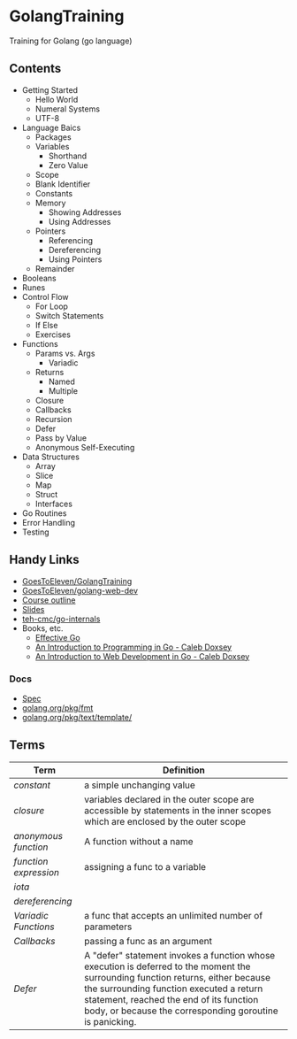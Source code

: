 # GolangTraining
Training for Golang (go language)


## Contents

- Getting Started
  - Hello World
  - Numeral Systems
  - UTF-8
- Language Baics
  - Packages
  - Variables
    - Shorthand
    - Zero Value
  - Scope
  - Blank Identifier
  - Constants
  - Memory 
    - Showing Addresses
    - Using Addresses
  - Pointers
    - Referencing
    - Dereferencing
    - Using Pointers
  - Remainder
- Booleans
- Runes
- Control Flow
  - For Loop
  - Switch Statements
  - If Else 
  - Exercises
- Functions
  - Params vs. Args
    - Variadic
  - Returns
    - Named
    - Multiple
  - Closure
  - Callbacks
  - Recursion
  - Defer
  - Pass by Value
  - Anonymous Self-Executing
- Data Structures
  - Array
  - Slice
  - Map
  - Struct
  - Interfaces
- Go Routines
- Error Handling
- Testing

## Handy Links
- [GoesToEleven/GolangTraining](https://github.com/GoesToEleven/GolangTraining)
- [GoesToEleven/golang-web-dev](https://github.com/GoesToEleven/golang-web-dev)
- [Course outline](https://docs.google.com/document/d/1nt5bYAAS5sTVF6tpLaFLDHQzo5BNkcr4b507fg3ZPwM/edit)
- [Slides](https://drive.google.com/drive/folders/0B22KXlqHz6ZNfjNXTzk1U3JHUkJ6VjJ3dnJKNzVtNjRUM3Q2WFNqWGI2Q3RadERqUlVrOEU)
- [teh-cmc/go-internals](https://github.com/teh-cmc/go-internals)
- Books, etc.
  - [Effective Go](https://golang.org/doc/effective_go.html)
  - [An Introduction to Programming in Go - Caleb Doxsey](https://www.golang-book.com/books/intro)
  - [An Introduction to Web Development in Go - Caleb Doxsey](https://www.golang-book.com/books/web/01-01)

### Docs
- [Spec](https://golang.org/ref/spec)
- [golang.org/pkg/fmt](https://golang.org/pkg/fmt/)
- [golang.org/pkg/text/template/](https://golang.org/pkg/text/template/)


## Terms

|         Term          |                                                                                                                                     Definition                                                                                                                                     |
| --------------------- | ---------------------------------------------------------------------------------------------------------------------------------------------------------------------------------------------------------------------------------------------------------------------------------- |
| *constant*            | a simple unchanging value                                                                                                                                                                                                                                                          |
| *closure*             | variables declared in the outer scope are accessible by statements in the inner scopes which are enclosed by the outer scope                                                                                                                                                       |
| *anonymous function*  | A function without a name                                                                                                                                                                                                                                                          |
| *function expression* | assigning a func to a variable                                                                                                                                                                                                                                                     |
| *iota*                |                                                                                                                                                                                                                                                                                    |
| *dereferencing*       |                                                                                                                                                                                                                                                                                    |
| *Variadic Functions*  | a func that accepts an unlimited number of parameters                                                                                                                                                                                                                              |
| *Callbacks*           | passing a func as an argument                                                                                                                                                                                                                                                      |
| *Defer*               | A "defer" statement invokes a function whose execution is deferred to the moment the surrounding function returns, either because the surrounding function executed a return statement, reached the end of its function body, or because the corresponding goroutine is panicking. |




